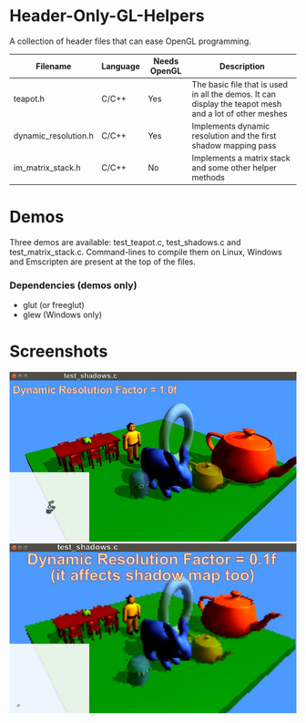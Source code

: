 # Header-Only-GL-Helpers
A collection of header files that can ease OpenGL programming.

Filename             | Language | Needs OpenGL | Description
---------------------|----------|--------------|-----------------------------------------------------------------
teapot.h             |   C/C++  |      Yes     | The basic file that is used in all the demos. It can display the teapot mesh and a lot of other meshes
dynamic_resolution.h |   C/C++  |      Yes     | Implements dynamic resolution and the first shadow mapping pass 
im_matrix_stack.h    |   C/C++  |      No      | Implements a matrix stack and some other helper methods

# Demos
Three demos are available: test_teapot.c, test_shadows.c and test_matrix_stack.c.
Command-lines to compile them on Linux, Windows and Emscripten are present at the top of the files.

### Dependencies (demos only)
* glut (or freeglut)
* glew (Windows only)

# Screenshots
![test_shadows](./Screenshots/test_shadows.jpg)
![test_shadows_dr](./Screenshots/test_shadows_dr.jpg)




